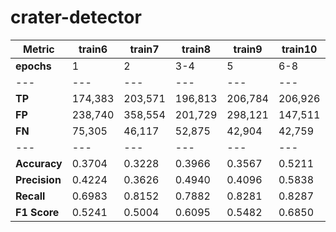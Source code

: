 # crater-detector

| Metric | train6 | train7 | train8 | train9 | train10 | train11 | train12 | train13 | train14 | train15 | train16 | train17 |
| --- | --- | --- | --- | --- | --- | --- | --- | --- | --- | --- | --- | --- |
| **epochs**    | 1            | 2            | 3-4          | 5            | 6-8     | 9-13 | 14-15 | 16-20 | 21-22 | 23-28 | 29-34 | 35 |
| --- | --- | --- | --- | --- | --- | --- | --- | --- | --- | --- | --- | --- |
| **TP**        | 174,383      | 203,571      | 196,813      | 206,784      | 206,926 | 209,578 | 207,188 | 211,881 | 209,416 | 207,069 | 209,769 | 189,106 |
| **FP**        | 238,740      | 358,554      | 201,729      | 298,121      | 147,511 | 159,568 | 123,842 | 137,680 | 120,987 | 94,657 | 100,125 | 61,736 |
| **FN**        | 75,305       | 46,117       | 52,875       | 42,904       | 42,759  | 40,110  | 42,500 | 37,807 | 40,272 | 42,619 | 39,919 | 60,582 |
| --- | --- | --- | --- | --- | --- | --- | --- | --- | --- | --- | --- | --- |
| **Accuracy**  | 0.3704       | 0.3228       | 0.3966       | 0.3567       | 0.5211 | 0.5119 | 0.5547 | 0.5472 | 0.5648 | 0.6014 | 0.5998 | 0.6071 |
| **Precision** | 0.4224       | 0.3626       | 0.4940       | 0.4096       | 0.5838 | 0.5679 | 0.6258 | 0.6064 | 0.6339 | 0.6864 | 0.6769 | 0.7535 |
| **Recall**    | 0.6983       | 0.8152       | 0.7882       | 0.8281       | 0.8287 | 0.8391 | 0.8296 | 0.8485 | 0.8384 | 0.8292 | 0.8400 | 0.7573 |
| **F1 Score**  | 0.5241       | 0.5004       | 0.6095       | 0.5482       | 0.6850 | 0.6772 | 0.7129 | 0.7066 | 0.7216 | 0.7512 | 0.7495 | 0.7549 |